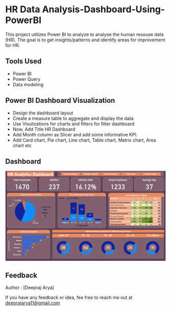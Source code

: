 # HR Data Analysis-Dashboard-Using-PowerBI

This project utilizes Power BI to analyze to analyse the human resouse data (HR). The goal is to get insights/patterns and identify areas for improvement for HR.

<!--
# Table Of Contents
  
  1. #### **[Tools Used]**
  2. #### **[Clean and Analyze Data using PowerQuery]**
  3. #### **[Create Dashboard Using Visulizations and filters]**
  4. #### **[Dashboard]**
--->


## **Tools Used**

* Power BI
* Power Query
* Data modeling



## **Power BI Dashboard Visualization**

*  Design the dashboard layout
*  Create a measure table to aggregate and display the data
*  Use Visulizations for charts and filters for filter dashboard
*  Now, Add Title HR Dashboard
*  Add Month column as Slicer and add some informative KPI.
*  Add Card chart, Pie chart, Line chart, Table chart, Matrix chart, Area chart etc


## **Dashboard**
![Alt text](./HR%20dashboard.png)

  
 
##  **Feedback** 

Author : [Deepraj Arya]

If you have any feedback or idea, fee free to reach me out at deeprajarya11@gmail.com


